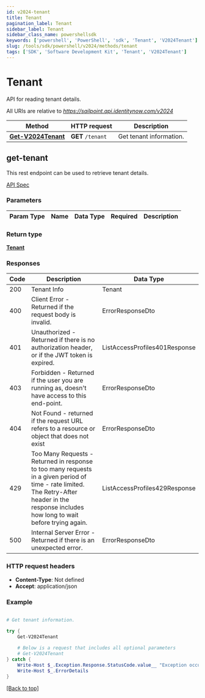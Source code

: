 ```yaml
---
id: v2024-tenant
title: Tenant
pagination_label: Tenant
sidebar_label: Tenant
sidebar_class_name: powershellsdk
keywords: ['powershell', 'PowerShell', 'sdk', 'Tenant', 'V2024Tenant'] 
slug: /tools/sdk/powershell/v2024/methods/tenant
tags: ['SDK', 'Software Development Kit', 'Tenant', 'V2024Tenant']
---
```


# Tenant
  API for reading tenant details. 
  

All URIs are relative to *https://sailpoint.api.identitynow.com/v2024*

Method | HTTP request | Description
------------- | ------------- | -------------
[**Get-V2024Tenant**](#get-tenant) | **GET** `/tenant` | Get tenant information.


## get-tenant
This rest endpoint can be used to retrieve tenant details.

[API Spec](https://developer.sailpoint.com/docs/api/v2024/get-tenant)

### Parameters 
Param Type | Name | Data Type | Required  | Description
------------- | ------------- | ------------- | ------------- | ------------- 

### Return type
[**Tenant**](../models/tenant)

### Responses
Code | Description  | Data Type
------------- | ------------- | -------------
200 | Tenant Info | Tenant
400 | Client Error - Returned if the request body is invalid. | ErrorResponseDto
401 | Unauthorized - Returned if there is no authorization header, or if the JWT token is expired. | ListAccessProfiles401Response
403 | Forbidden - Returned if the user you are running as, doesn&#39;t have access to this end-point. | ErrorResponseDto
404 | Not Found - returned if the request URL refers to a resource or object that does not exist | ErrorResponseDto
429 | Too Many Requests - Returned in response to too many requests in a given period of time - rate limited. The Retry-After header in the response includes how long to wait before trying again. | ListAccessProfiles429Response
500 | Internal Server Error - Returned if there is an unexpected error. | ErrorResponseDto

### HTTP request headers
- **Content-Type**: Not defined
- **Accept**: application/json

### Example
```powershell

# Get tenant information.

try {
    Get-V2024Tenant 
    
    # Below is a request that includes all optional parameters
    # Get-V2024Tenant  
} catch {
    Write-Host $_.Exception.Response.StatusCode.value__ "Exception occurred when calling Get-V2024Tenant"
    Write-Host $_.ErrorDetails
}
```
[[Back to top]](#) 

